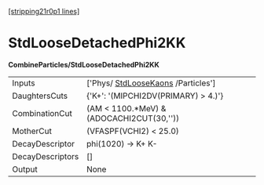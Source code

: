 [[stripping21r0p1 lines]](./stripping21r0p1-commonparticles)

# StdLooseDetachedPhi2KK

**CombineParticles/StdLooseDetachedPhi2KK**

|                  |                                                                         |
|------------------|-------------------------------------------------------------------------|
| Inputs           | ['Phys/ [StdLooseKaons](./stripping21r0p1-stdloosekaons) /Particles'] |
| DaughtersCuts    | {'K+': '(MIPCHI2DV(PRIMARY) \> 4.)'}                                    |
| CombinationCut   | (AM \< 1100.\*MeV) & (ADOCACHI2CUT(30,''))                              |
| MotherCut        | (VFASPF(VCHI2) \< 25.0)                                                 |
| DecayDescriptor  | phi(1020) -\> K+ K-                                                     |
| DecayDescriptors | []                                                                    |
| Output           | None                                                                    |
